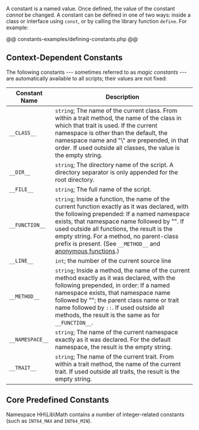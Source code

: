A constant is a named value. Once defined, the value of the constant *cannot* be changed.  A constant can be defined in one 
of two ways: inside a class or interface using `const`, or by calling the library function `define`. For example:

@@ constants-examples/defining-constants.php @@

## Context-Dependent Constants

The following constants --- sometimes referred to as *magic constants* --- are automatically available to all scripts; their values 
are not fixed:

 Constant Name                    | Description                     
 -----------------                | ---------                            
`__CLASS__`                       | `string`; The name of the current class. From within a trait method, the name of the class in which that trait is used. If the current namespace is other than the default, the namespace name and "\\" are prepended, in that order. If used outside all classes, the value is the empty string. 
`__DIR__`                         | `string`; The directory name of the script. A directory separator is only appended for the root directory.
`__FILE__`                        | `string`; The full name of the script.
`__FUNCTION__`                    | `string`; Inside a function, the name of the current function exactly as it was declared, with the following prepended: If a named namespace exists, that namespace name followed by "\". If used outside all functions, the result is the empty string. For a method, no parent-class prefix is present. (See `__METHOD__` and [anonymous functions](../functions/anonymous-functions.md).)
`__LINE__`                        | `int`; the number of the current source line
`__METHOD__`                      | `string`; Inside a method, the name of the current method exactly as it was declared, with the following prepended, in order: If a named namespace exists, that namespace name followed by "\"; the parent class name or trait name followed by `::`. If used outside all methods, the result is the same as for `__FUNCTION__`.
`__NAMESPACE__`                   | `string`; The name of the current namespace exactly as it was declared. For the default namespace, the result is the empty string.
`__TRAIT__`                       | `string`; The name of the current trait. From within a trait method, the name of the current trait. If used outside all traits, the result is the empty string.

## Core Predefined Constants

Namespace HH\Lib\Math contains a number of integer-related constants (such as `INT64_MAX` and `INT64_MIN`).

